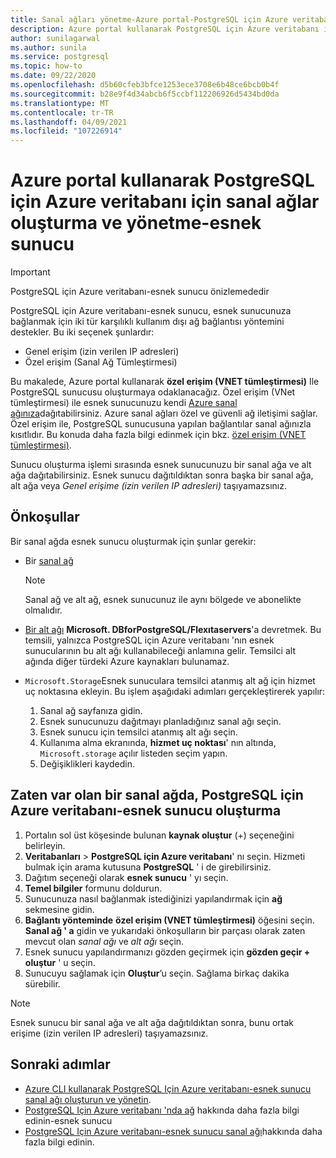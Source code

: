 ```yaml
---
title: Sanal ağları yönetme-Azure portal-PostgreSQL için Azure veritabanı-esnek sunucu
description: Azure portal kullanarak PostgreSQL için Azure veritabanı için sanal ağlar oluşturma ve yönetme-esnek sunucu
author: sunilagarwal
ms.author: sunila
ms.service: postgresql
ms.topic: how-to
ms.date: 09/22/2020
ms.openlocfilehash: d5b60cfeb3bfce1253ece3708e6b48ce6bcb0b4f
ms.sourcegitcommit: b28e9f4d34abcb6f5ccbf112206926d5434bd0da
ms.translationtype: MT
ms.contentlocale: tr-TR
ms.lasthandoff: 04/09/2021
ms.locfileid: "107226914"
---
```

# <a name="create-and-manage-virtual-networks-for-azure-database-for-postgresql---flexible-server-using-the-azure-portal"></a>Azure portal kullanarak PostgreSQL için Azure veritabanı için sanal ağlar oluşturma ve yönetme-esnek sunucu

> [!IMPORTANT]
> PostgreSQL için Azure veritabanı-esnek sunucu önizlemededir

PostgreSQL için Azure veritabanı-esnek sunucu, esnek sunucunuza bağlanmak için iki tür karşılıklı kullanım dışı ağ bağlantısı yöntemini destekler. Bu iki seçenek şunlardır:

* Genel erişim (izin verilen IP adresleri)
* Özel erişim (Sanal Ağ Tümleştirmesi)

Bu makalede, Azure portal kullanarak **özel erişim (VNET tümleştirmesi)** Ile PostgreSQL sunucusu oluşturmaya odaklanacağız. Özel erişim (VNet tümleştirmesi) ile esnek sunucunuzu kendi [Azure sanal ağınıza](../../virtual-network/virtual-networks-overview.md)dağıtabilirsiniz. Azure sanal ağları özel ve güvenli ağ iletişimi sağlar. Özel erişim ile, PostgreSQL sunucusuna yapılan bağlantılar sanal ağınızla kısıtlıdır. Bu konuda daha fazla bilgi edinmek için bkz. [özel erişim (VNET tümleştirmesi)](./concepts-networking.md#private-access-vnet-integration).

Sunucu oluşturma işlemi sırasında esnek sunucunuzu bir sanal ağa ve alt ağa dağıtabilirsiniz. Esnek sunucu dağıtıldıktan sonra başka bir sanal ağa, alt ağa veya *Genel erişime (izin verilen IP adresleri)* taşıyamazsınız.

## <a name="prerequisites"></a>Önkoşullar
Bir sanal ağda esnek sunucu oluşturmak için şunlar gerekir:
- Bir [sanal ağ](../../virtual-network/quick-create-portal.md#create-a-virtual-network)
    > [!Note]
    > Sanal ağ ve alt ağ, esnek sunucunuz ile aynı bölgede ve abonelikte olmalıdır.

-  [Bir alt ağı](../../virtual-network/manage-subnet-delegation.md#delegate-a-subnet-to-an-azure-service) **Microsoft. DBforPostgreSQL/Flexıtaservers**'a devretmek. Bu temsili, yalnızca PostgreSQL için Azure veritabanı 'nın esnek sunucularının bu alt ağı kullanabileceği anlamına gelir. Temsilci alt ağında diğer türdeki Azure kaynakları bulunamaz.
-  `Microsoft.Storage`Esnek sunuculara temsilci atanmış alt ağ için hizmet uç noktasına ekleyin. Bu işlem aşağıdaki adımları gerçekleştirerek yapılır:
     1. Sanal ağ sayfanıza gidin.
     2. Esnek sunucunuzu dağıtmayı planladığınız sanal ağı seçin.
     3. Esnek sunucu için temsilci atanmış alt ağı seçin.
     4. Kullanıma alma ekranında, **hizmet uç noktası**' nın altında, `Microsoft.storage` açılır listeden seçim yapın.
     5. Değişiklikleri kaydedin.


## <a name="create-azure-database-for-postgresql---flexible-server-in-an-already-existing-virtual-network"></a>Zaten var olan bir sanal ağda, PostgreSQL için Azure veritabanı-esnek sunucu oluşturma

1. Portalın sol üst köşesinde bulunan **kaynak oluştur** (+) seçeneğini belirleyin.
2. **Veritabanları**  >  **PostgreSQL için Azure veritabanı**' nı seçin. Hizmeti bulmak için arama kutusuna **PostgreSQL** ' i de girebilirsiniz.
3. Dağıtım seçeneği olarak **esnek sunucu** ' yı seçin.
4. **Temel bilgiler** formunu doldurun.
5. Sunucunuza nasıl bağlanmak istediğinizi yapılandırmak için **ağ** sekmesine gidin.
6. **Bağlantı yönteminde** **özel erişim (VNET tümleştirmesi)** öğesini seçin. **Sanal ağ ' a** gidin ve yukarıdaki önkoşulların bir parçası olarak zaten mevcut olan *sanal ağı* ve *alt ağı* seçin.
7. Esnek sunucu yapılandırmanızı gözden geçirmek için **gözden geçir + oluştur** ' u seçin.
8. Sunucuyu sağlamak için **Oluştur**’u seçin. Sağlama birkaç dakika sürebilir.

>[!Note]
> Esnek sunucu bir sanal ağa ve alt ağa dağıtıldıktan sonra, bunu ortak erişime (izin verilen IP adresleri) taşıyamazsınız.
## <a name="next-steps"></a>Sonraki adımlar
- [Azure CLI kullanarak PostgreSQL Için Azure veritabanı-esnek sunucu sanal ağı oluşturun ve yönetin](./how-to-manage-virtual-network-cli.md).
- [PostgreSQL Için Azure veritabanı 'nda ağ](./concepts-networking.md) hakkında daha fazla bilgi edinin-esnek sunucu
- [PostgreSQL Için Azure veritabanı-esnek sunucu sanal ağı](./concepts-networking.md#private-access-vnet-integration)hakkında daha fazla bilgi edinin.